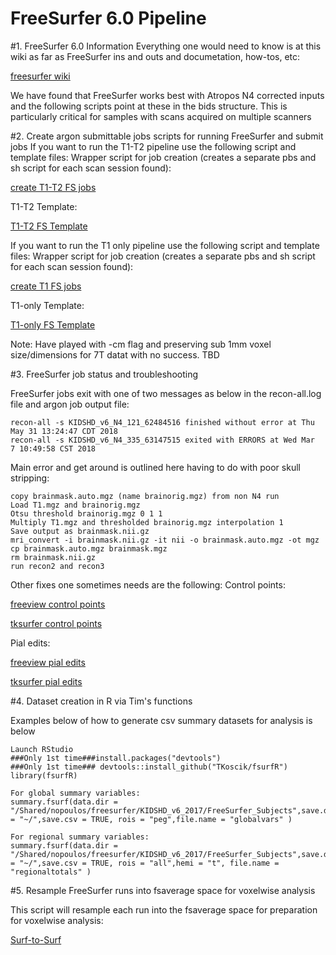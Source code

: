 # FreeSurfer 6.0 Pipeline

#1. FreeSurfer 6.0 Information 
Everything one would need to know is at this wiki as far as FreeSurfer ins and outs and documetation, how-tos,
etc:

  [freesurfer wiki](https://surfer.nmr.mgh.harvard.edu/fswiki)

We have found that FreeSurfer works best with Atropos N4 corrected inputs and the following scripts point at 
these in the bids structure.  This is particularly critical for samples with scans acquired on multiple 
scanners

#2. Create argon submittable jobs scripts for running FreeSurfer and submit jobs
If you want to run the T1-T2 pipeline use the following script and template files:
Wrapper script for job creation (creates a separate pbs and sh script for each scan session found):

  [create T1-T2 FS jobs](https://github.com/TKoscik/nimg_core/blob/master/tools/freesurfer/createFSjobsT1T2.sh)

T1-T2 Template:

  [T1-T2 FS Template](https://github.com/TKoscik/nimg_core/blob/master/tools/freesurfer/TMPLT1T2FSv60.sh.in)

If you want to run the T1 only pipeline use the following script and template files:
Wrapper script for job creation (creates a separate pbs and sh script for each scan session found):

  [create T1 FS jobs](https://github.com/TKoscik/nimg_core/blob/master/tools/freesurfer/createFSjobsT1.sh)

T1-only Template:

  [T1-only FS Template](https://github.com/TKoscik/nimg_core/blob/master/tools/freesurfer/TMPLT1FSv60.sh.in)
  
Note: Have played with -cm flag and preserving sub 1mm voxel size/dimensions for 7T datat with no success.  TBD  
  

#3. FreeSurfer job status and troubleshooting

FreeSurfer jobs exit with one of two messages as below in the recon-all.log file and argon job
output file:

```
recon-all -s KIDSHD_v6_N4_121_62484516 finished without error at Thu May 31 13:24:47 CDT 2018
recon-all -s KIDSHD_v6_N4_335_63147515 exited with ERRORS at Wed Mar  7 10:49:58 CST 2018
```
Main error and get around is outlined here having to do with poor skull stripping:
```
copy brainmask.auto.mgz (name brainorig.mgz) from non N4 run
Load T1.mgz and brainorig.mgz
Otsu threshold brainorig.mgz 0 1 1
Multiply T1.mgz and thresholded brainorig.mgz interpolation 1
Save output as brainmask.nii.gz
mri_convert -i brainmask.nii.gz -it nii -o brainmask.auto.mgz -ot mgz
cp brainmask.auto.mgz brainmask.mgz
rm brainmask.nii.gz
run recon2 and recon3 
```
Other fixes one sometimes needs are the following:
Control points:

  [freeview control points](https://surfer.nmr.mgh.harvard.edu/fswiki/FsTutorial/ControlPoints_freeview)

  [tksurfer control points](https://surfer.nmr.mgh.harvard.edu/fswiki/FsTutorial/ControlPoints_tktools)

Pial edits:

  [freeview pial edits](https://surfer.nmr.mgh.harvard.edu/fswiki/FsTutorial/PialEdits_freeview)

  [tksurfer pial edits](https://surfer.nmr.mgh.harvard.edu/fswiki/FsTutorial/PialEdits_tktools)

#4. Dataset creation in R via Tim's functions

Examples below of how to generate csv summary datasets for analysis is below
```
Launch RStudio
###Only 1st time###install.packages("devtools")
###Only 1st time### devtools::install_github("TKoscik/fsurfR")
library(fsurfR)

For global summary variables:
summary.fsurf(data.dir = "/Shared/nopoulos/freesurfer/KIDSHD_v6_2017/FreeSurfer_Subjects",save.dir = "~/",save.csv = TRUE, rois = "peg",file.name = "globalvars" )

For regional summary variables:
summary.fsurf(data.dir = "/Shared/nopoulos/freesurfer/KIDSHD_v6_2017/FreeSurfer_Subjects",save.dir = "~/",save.csv = TRUE, rois = "all",hemi = "t", file.name = "regionaltotals" )

```
#5. Resample FreeSurfer runs into fsaverage space for voxelwise analysis

This script will resample each run into the fsaverage space for preparation for voxelwise analysis:
 
 [Surf-to-Surf](https://github.com/TKoscik/nimg_core/blob/master/tools/freesurfer/resample_fsurf_curv_t1t2.sh)
